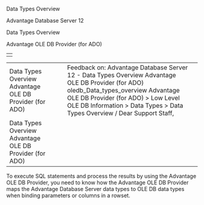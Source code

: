 Data Types Overview




Advantage Database Server 12  

Data Types Overview

Advantage OLE DB Provider (for ADO)

|  |
| --- |
|  |

|  |  |  |  |  |
| --- | --- | --- | --- | --- |
| Data Types Overview  Advantage OLE DB Provider (for ADO) |  |  | Feedback on: Advantage Database Server 12 - Data Types Overview Advantage OLE DB Provider (for ADO) oledb\_Data\_types\_overview Advantage OLE DB Provider (for ADO) > Low Level OLE DB Information > Data Types > Data Types Overview / Dear Support Staff, |  |
| Data Types Overview  Advantage OLE DB Provider (for ADO) |  |  |  |  |

To execute SQL statements and process the results by using the Advantage OLE DB Provider, you need to know how the Advantage OLE DB Provider maps the Advantage Database Server data types to OLE DB data types when binding parameters or columns in a rowset.
